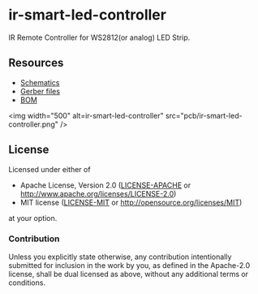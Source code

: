 # ir-smart-led-controller

IR Remote Controller for WS2812(or analog) LED Strip.

## Resources

- [Schematics](pcb/ir-smart-led-controller.pdf)
- [Gerber files](pcb/ir-smart-led-controller.zip)
- [BOM](pcb/ir-smart-led-controller.csv)

<img width="500" alt=ir-smart-led-controller" src="pcb/ir-smart-led-controller.png" />

## License

Licensed under either of

- Apache License, Version 2.0 ([LICENSE-APACHE](LICENSE-APACHE) or
  http://www.apache.org/licenses/LICENSE-2.0)
- MIT license ([LICENSE-MIT](LICENSE-MIT) or http://opensource.org/licenses/MIT)

at your option.

### Contribution

Unless you explicitly state otherwise, any contribution intentionally submitted
for inclusion in the work by you, as defined in the Apache-2.0 license, shall be
dual licensed as above, without any additional terms or conditions.
